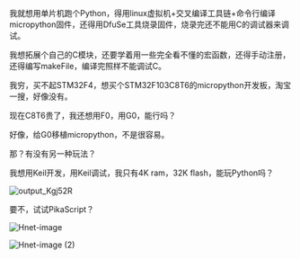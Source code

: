 

我就想用单片机跑个Python，得用linux虚拟机+交叉编译工具链+命令行编译micropython固件，还得用DfuSe工具烧录固件，烧录完还不能用C的调试器来调试。

我想拓展个自己的C模块，还要学着用一些完全看不懂的宏函数，还得手动注册，还得编写makeFile，编译完照样不能调试C。

我穷，买不起STM32F4，想买个STM32F103C8T6的micropython开发板，淘宝一搜，好像没有。

现在C8T6贵了，我还想用F0，用G0，能行吗？

好像，给G0移植micropython，不是很容易。

那？有没有另一种玩法？

我想用Keil开发，用Keil调试，我只有4K ram，32K flash，能玩Python吗？

![output_Kgj52R](https://user-images.githubusercontent.com/88232613/132941900-985ebc9e-fb65-48f6-8677-d3ebc65422ee.gif)

要不，试试PikaScript？

![Hnet-image](https://user-images.githubusercontent.com/88232613/132943058-aab909fb-d34e-4522-a123-9fb8d7d6ca31.gif)

![Hnet-image (2)](https://user-images.githubusercontent.com/88232613/132943200-a16e2c58-6d3c-4d41-8180-3f17e183fdf3.gif)

